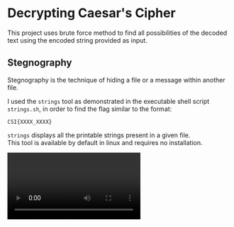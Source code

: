 # Decrypting Caesar's Cipher

This project uses brute force method to find all possibilities of the decoded text using the encoded string provided as input.

## Stegnography

Stegnography is the technique of hiding a file or a message within another file.

I used the `strings` tool as demonstrated in the executable shell script `strings.sh`, in order to find the flag similar to the format: 
```
CSI{XXXX_XXXX} 
```
`strings` displays all the printable strings present in a given file. <br>
This tool is available by default in linux and requires no installation.

![Demo](demo.mp4)



